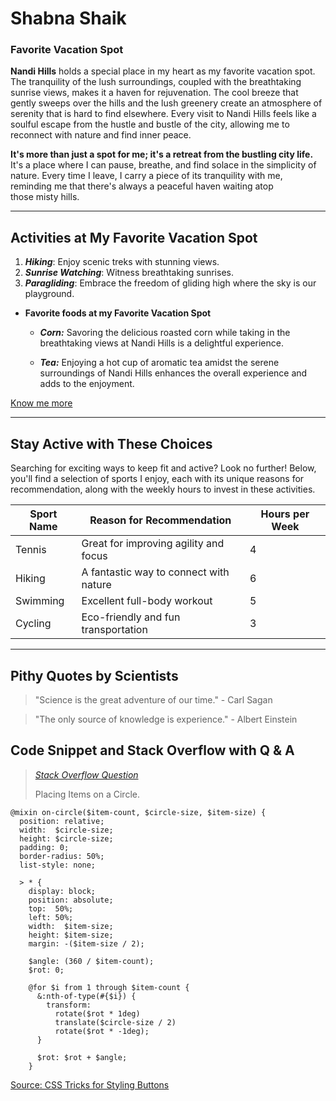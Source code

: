 # Shabna Shaik
### Favorite Vacation Spot

**Nandi Hills** holds a special place in my heart as my favorite vacation spot. The tranquility of the lush surroundings, coupled with the breathtaking sunrise views, makes it a haven for rejuvenation. The cool breeze that gently sweeps over the hills and the lush greenery create an atmosphere of serenity that is hard to find elsewhere. Every visit to Nandi Hills feels like a soulful escape from the hustle and bustle of the city, allowing me to reconnect with nature and find inner peace.

**It's more than just a spot for me; it's a retreat from the bustling city life.** It's a place where I can pause, breathe, and find solace in the simplicity of nature. Every time I leave, I carry a piece of its tranquility with me, reminding me that there's always a peaceful haven waiting atop those misty hills.

------------------------------------------------------------------

## Activities at My Favorite Vacation Spot

1. ***Hiking***: Enjoy scenic treks with stunning views.
2. ***Sunrise Watching***: Witness breathtaking sunrises.
3. ***Paragliding***: Embrace the freedom of gliding high where the sky is our playground.
- **Favorite foods at my Favorite Vacation Spot**
    - ***Corn:*** Savoring the delicious roasted corn while taking in the breathtaking views at Nandi Hills is a delightful experience.

    - ***Tea:*** Enjoying a hot cup of aromatic tea amidst the serene surroundings of Nandi Hills enhances the overall experience and adds to the enjoyment.

[Know me more](MyStats.md)

------------------------------------------------------------
## Stay Active with These Choices

Searching for exciting ways to keep fit and active? Look no further! Below, you'll find a selection of sports I enjoy, each with its unique reasons for recommendation, along with the weekly hours to invest in these activities.

| Sport Name       | Reason for Recommendation             | Hours per Week |
|------------------|---------------------------------------|----------------|
| Tennis           | Great for improving agility and focus | 4              |
| Hiking           | A fantastic way to connect with nature| 6              |
| Swimming         | Excellent full-body workout           | 5              |
| Cycling          | Eco-friendly and fun transportation   | 3              |

--------------------------------------------------------------
## Pithy Quotes by Scientists

> "Science is the great adventure of our time." - Carl Sagan

> "The only source of knowledge is experience." - Albert Einstein

## Code Snippet and Stack Overflow with Q & A

> [*Stack Overflow Question*](https://stackoverflow.com/search?q=Placing+Items+on+a+Circle+)
> 
> Placing Items on a Circle.

```
@mixin on-circle($item-count, $circle-size, $item-size) {
  position: relative;
  width:  $circle-size;
  height: $circle-size;
  padding: 0;
  border-radius: 50%; 
  list-style: none;       
  
  > * {
    display: block;
    position: absolute;
    top:  50%; 
    left: 50%;
    width:  $item-size;
    height: $item-size;
    margin: -($item-size / 2);
  
    $angle: (360 / $item-count);
    $rot: 0;

    @for $i from 1 through $item-count {
      &:nth-of-type(#{$i}) {
        transform: 
          rotate($rot * 1deg) 
          translate($circle-size / 2) 
          rotate($rot * -1deg);
      }

      $rot: $rot + $angle;
    }
```

[Source: CSS Tricks for Styling Buttons](https://css-tricks.com/snippets/sass/placing-items-circle/)